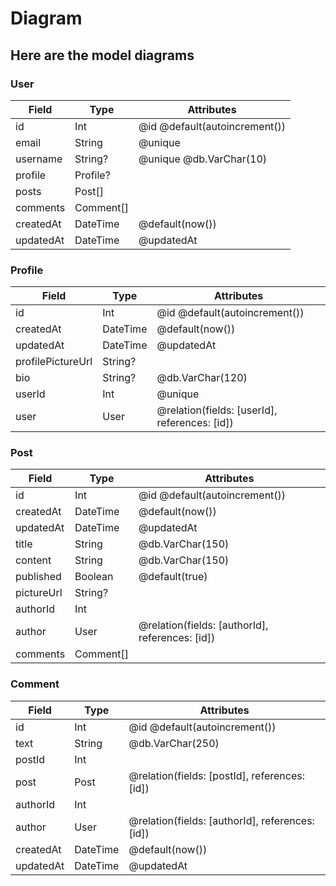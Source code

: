 # Diagram

## Here are the model diagrams

### User

| Field      | Type      | Attributes                         |
|------------|-----------|------------------------------------|
| id         | Int       | @id @default(autoincrement())      |
| email      | String    | @unique                            |
| username   | String?   | @unique @db.VarChar(10)            |
| profile    | Profile?  |                                    |
| posts      | Post[]    |                                    |
| comments   | Comment[] |                                    |
| createdAt  | DateTime  | @default(now())                    |
| updatedAt  | DateTime  | @updatedAt                         |

### Profile

| Field             | Type     | Attributes                                      |
|-------------------|----------|-------------------------------------------------|
| id                | Int      | @id @default(autoincrement())                   |
| createdAt         | DateTime | @default(now())                                 |
| updatedAt         | DateTime | @updatedAt                                      |
| profilePictureUrl | String?  |                                                 |
| bio               | String?  | @db.VarChar(120)                                |
| userId            | Int      | @unique                                         |
| user              | User     | @relation(fields: [userId], references: [id])   |


### Post

| Field      | Type     | Attributes                                      |
|------------|----------|-------------------------------------------------|
| id         | Int      | @id @default(autoincrement())                   |
| createdAt  | DateTime | @default(now())                                 |
| updatedAt  | DateTime | @updatedAt                                      |
| title      | String   | @db.VarChar(150)                                |
| content    | String   | @db.VarChar(150)                                |
| published  | Boolean  | @default(true)                                  |
| pictureUrl | String?  |                                                 |
| authorId   | Int      |                                                 |
| author     | User     | @relation(fields: [authorId], references: [id]) |
| comments   | Comment[]|                                                 |

### Comment

| Field     | Type     | Attributes                                      |
|-----------|----------|-------------------------------------------------|
| id        | Int      | @id @default(autoincrement())                   |
| text      | String   | @db.VarChar(250)                                |
| postId    | Int      |                                                 |
| post      | Post     | @relation(fields: [postId], references: [id])   |
| authorId  | Int      |                                                 |
| author    | User     | @relation(fields: [authorId], references: [id]) |
| createdAt | DateTime | @default(now())                                 |
| updatedAt | DateTime | @updatedAt                                      |
